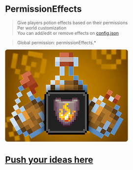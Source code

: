 # PermissionEffects

> Give players potion effects based on their permissions <br>
> Per world customization<br>
> You can add/edit or remove effects on [config.json](resources/config.json)

> Global permission: permissionEffects.*<br>

![Icon](assets/icon.png)

# [Push your ideas here](https://github.com/ImAMadDev/PermissionEffects/issues/new)

